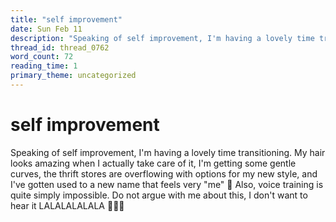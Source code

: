 ```yaml
---
title: "self improvement"
date: Sun Feb 11
description: "Speaking of self improvement, I'm having a lovely time transitioning."
thread_id: thread_0762
word_count: 72
reading_time: 1
primary_theme: uncategorized
---
```


# self improvement

Speaking of self improvement, I'm having a lovely time transitioning. My hair looks amazing when I actually take care of it, I'm getting some gentle curves, the thrift stores are overflowing with options for my new style, and I've gotten used to a new name that feels very "me" 🥰 Also, voice training is quite simply impossible. Do not argue with me about this, I don't want to hear it LALALALALALA 🙉🙉🙉